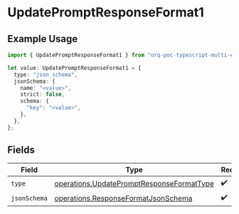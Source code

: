 # UpdatePromptResponseFormat1

## Example Usage

```typescript
import { UpdatePromptResponseFormat1 } from "orq-poc-typescript-multi-env-version/models/operations";

let value: UpdatePromptResponseFormat1 = {
  type: "json_schema",
  jsonSchema: {
    name: "<value>",
    strict: false,
    schema: {
      "key": "<value>",
    },
  },
};
```

## Fields

| Field                                                                                                  | Type                                                                                                   | Required                                                                                               | Description                                                                                            |
| ------------------------------------------------------------------------------------------------------ | ------------------------------------------------------------------------------------------------------ | ------------------------------------------------------------------------------------------------------ | ------------------------------------------------------------------------------------------------------ |
| `type`                                                                                                 | [operations.UpdatePromptResponseFormatType](../../models/operations/updatepromptresponseformattype.md) | :heavy_check_mark:                                                                                     | N/A                                                                                                    |
| `jsonSchema`                                                                                           | [operations.ResponseFormatJsonSchema](../../models/operations/responseformatjsonschema.md)             | :heavy_check_mark:                                                                                     | N/A                                                                                                    |